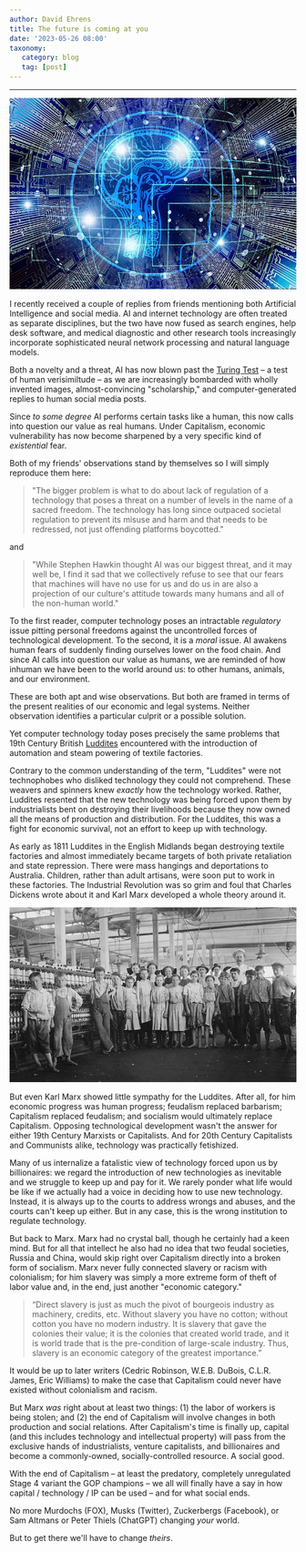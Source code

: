 ```yaml
---
author: David Ehrens
title: The future is coming at you
date: '2023-05-26 08:00'
taxonomy:
   category: blog
   tag: [post]
---
```

---
 
![](artificial-intelligence.jpg)

I recently received a couple of replies from friends mentioning both Artificial Intelligence and social media. AI and internet technology are often treated as separate disciplines, but the two have now fused as search engines, help desk software, and medical diagnostic and other research tools increasingly incorporate sophisticated neural network processing and natural language models.

Both a novelty and a threat, AI has now blown past the [Turing Test](https://builtin.com/artificial-intelligence/turing-test) – a test of human verisimiltude – as we are increasingly bombarded with wholly invented images, almost-convincing "scholarship," and computer-generated replies to human social media posts.

Since *to some degree* AI performs certain tasks like a human, this now calls into question our value as real humans. Under Capitalism, economic vulnerability has now become sharpened by a very specific kind of *existential* fear.

Both of my friends' observations stand by themselves so I will simply reproduce them here:

> "The bigger problem is what to do about lack of regulation of a technology that poses a threat on a number of levels in the name of a sacred freedom. The technology has long since outpaced societal regulation to prevent its misuse and harm and that needs to be redressed, not just offending platforms boycotted."

and

> "While Stephen Hawkin thought AI was our biggest threat, and it may well be, I find it sad that we collectively refuse to see that our fears that machines will have no use for us and do us in are also a projection of our culture's attitude towards many humans and all of the non-human world."

To the first reader, computer technology poses an intractable *regulatory* issue pitting personal freedoms against the uncontrolled forces of technological development. To the second, it is a *moral* issue. AI awakens human fears of suddenly finding ourselves lower on the food chain. And since AI calls into question our value as humans, we are reminded of how inhuman we have been to the world around us: to other humans, animals, and our environment.

These are both apt and wise observations. But both are framed in terms of the present realities of our economic and legal systems. Neither observation identifies a particular culprit or a possible solution.

Yet computer technology today poses precisely the same problems that 19th Century British [Luddites](https://www.currentaffairs.org/2021/06/the-luddites-were-right) encountered with the introduction of automation and steam powering of textile factories.

Contrary to the common understanding of the term, "Luddites" were not technophobes who disliked technology they could not comprehend. These weavers and spinners knew *exactly* how the technology worked. Rather, Luddites resented that the new technology was being forced upon them by industrialists bent on destroying their livelihoods because they now owned all the means of production and distribution. For the Luddites, this was a fight for economic survival, not an effort to keep up with technology.

As early as 1811 Luddites in the English Midlands began destroying textile factories and almost immediately became targets of both private retaliation and state repression. There were mass hangings and deportations to Australia. Children, rather than adult artisans, were soon put to work in these factories. The Industrial Revolution was so grim and foul that Charles Dickens wrote about it and Karl Marx developed a whole theory around it.

![](child-labor.jpg)

But even Karl Marx showed little sympathy for the Luddites. After all, for him economic progress was human progress; feudalism replaced barbarism; Capitalism replaced feudalism; and socialism would ultimately replace Capitalism. Opposing technological development wasn't the answer for either 19th Century Marxists or Capitalists. And for 20th Century Capitalists and Communists alike, technology was practically fetishized.

Many of us internalize a fatalistic view of technology forced upon us by billionaires: we regard the introduction of new technologies as inevitable and we struggle to keep up and pay for it. We rarely ponder what life would be like if we actually had a voice in deciding how to use new technology. Instead, it is always up to the courts to address wrongs and abuses, and the courts can't keep up either. But in any case, this is the wrong institution to regulate technology.

But back to Marx. Marx had no crystal ball, though he certainly had a keen mind. But for all that intellect he also had no idea that two feudal societies, Russia and China, would skip right over Capitalism directly into a broken form of socialism. Marx never fully connected slavery or racism with colonialism; for him slavery was simply a more extreme form of theft of labor value and, in the end, just another "economic category."

> “Direct slavery is just as much the pivot of bourgeois industry as machinery, credits, etc. Without slavery you have no cotton; without cotton you have no modern industry. It is slavery that gave the colonies their value; it is the colonies that created world trade, and it is world trade that is the pre-condition of large-scale industry. Thus, slavery is an economic category of the greatest importance.”

It would be up to later writers (Cedric Robinson, W.E.B. DuBois, C.L.R. James, Eric Williams) to make the case that Capitalism could never have existed without colonialism and racism.

But Marx *was* right about at least two things: (1) the labor of workers is being stolen; and (2) the end of Capitalism will involve changes in both production and social relations. After Capitalism's time is finally up, capital (and this includes technology and intellectual property) will pass from the exclusive hands of industrialists, venture capitalists, and billionaires and become a commonly-owned, socially-controlled resource. A social good.

With the end of Capitalism – at least the predatory, completely unregulated Stage 4 variant the GOP champions – we all will finally have a say in how capital / technology / IP can be used – and for what social ends.

No more Murdochs (FOX), Musks (Twitter), Zuckerbergs (Facebook), or Sam Altmans or Peter Thiels (ChatGPT) changing *your* world.

But to get there we'll have to change *theirs*.

